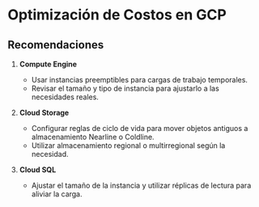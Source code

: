 # Optimización de Costos en GCP

## Recomendaciones
1. **Compute Engine**
   - Usar instancias preemptibles para cargas de trabajo temporales.
   - Revisar el tamaño y tipo de instancia para ajustarlo a las necesidades reales.

2. **Cloud Storage**
   - Configurar reglas de ciclo de vida para mover objetos antiguos a almacenamiento Nearline o Coldline.
   - Utilizar almacenamiento regional o multirregional según la necesidad.

3. **Cloud SQL**
   - Ajustar el tamaño de la instancia y utilizar réplicas de lectura para aliviar la carga.
